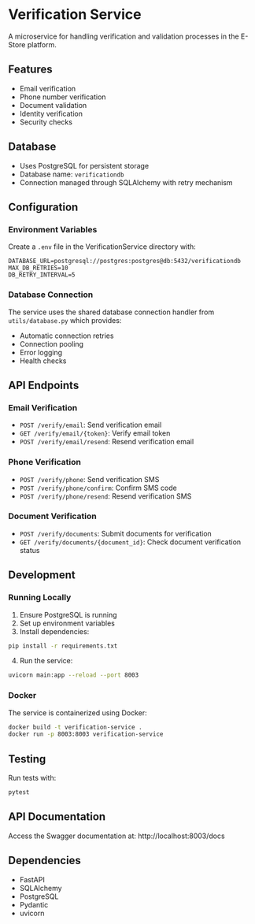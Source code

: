 # Verification Service

A microservice for handling verification and validation processes in the E-Store platform.

## Features
- Email verification
- Phone number verification
- Document validation
- Identity verification
- Security checks

## Database
- Uses PostgreSQL for persistent storage
- Database name: `verificationdb`
- Connection managed through SQLAlchemy with retry mechanism

## Configuration

### Environment Variables
Create a `.env` file in the VerificationService directory with:

```env
DATABASE_URL=postgresql://postgres:postgres@db:5432/verificationdb
MAX_DB_RETRIES=10
DB_RETRY_INTERVAL=5
```

### Database Connection
The service uses the shared database connection handler from `utils/database.py` which provides:
- Automatic connection retries
- Connection pooling
- Error logging
- Health checks

## API Endpoints

### Email Verification
- `POST /verify/email`: Send verification email
- `GET /verify/email/{token}`: Verify email token
- `POST /verify/email/resend`: Resend verification email

### Phone Verification
- `POST /verify/phone`: Send verification SMS
- `POST /verify/phone/confirm`: Confirm SMS code
- `POST /verify/phone/resend`: Resend verification SMS

### Document Verification
- `POST /verify/documents`: Submit documents for verification
- `GET /verify/documents/{document_id}`: Check document verification status

## Development

### Running Locally
1. Ensure PostgreSQL is running
2. Set up environment variables
3. Install dependencies:
```bash
pip install -r requirements.txt
```
4. Run the service:
```bash
uvicorn main:app --reload --port 8003
```

### Docker
The service is containerized using Docker:
```bash
docker build -t verification-service .
docker run -p 8003:8003 verification-service
```

## Testing
Run tests with:
```bash
pytest
```

## API Documentation
Access the Swagger documentation at:
http://localhost:8003/docs

## Dependencies
- FastAPI
- SQLAlchemy
- PostgreSQL
- Pydantic
- uvicorn
